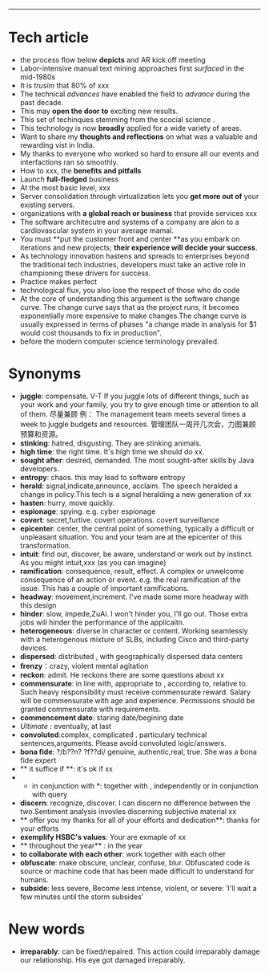 ---

# Tech article
- the process flow below **depicts** and AR kick off meeting
- Labor-intensive manual text mining approaches first *surfaced* in the mid-1980s
- It is *trusim* that 80% of xxx
- The technical *advances* have enabled the field to *advance* during the past decade.
- This may **open the door to** exciting new results.
- This set of techinques stemming from the scocial science .
- This technology is now **broadly** applied for a wide variety of areas.
- Want to share my **thoughts and reflections** on what was a valuable and rewarding vist in India.
- My thanks to everyone who worked so hard to ensure all our events and interfactions ran so smoothly.
- How to xxx, the **benefits and pitfalls**
- Launch **full-fledged** business
- At the most basic level, xxx
- Server consolidation through virtualization lets you **get more out of** your existing servers.
- organizations with **a global reach or business** that provide services xxx
- The software architecutre and systems of a company are akin to a cardiovascular system in your average mamal.
- You must **put the customer front and center **as you embark on iterations and new projects; **their experience will decide your success**.
- As technology innovation hastens and spreads to enterprises beyond the traditional tech industries, developers must take an active role in championing these drivers for success.
- Practice makes perfect
- technological flux, you also lose the respect of those who do code
- At the core of understanding this argument is the software change curve. The change curve says that as the project runs, it becomes exponentially more expensive to make changes.The change curve is usually expressed in terms of phases "a change made in analysis for $1 would cost thousands to fix in production".
- before the modern computer science terminology prevailed.

# Synonyms
- **juggle**: compensate. V-T If you juggle lots of different things, such as your work and your family, you try to give enough time or attention to all of them. 尽量兼顾
例： The management team meets several times a week to juggle budgets and resources.
管理团队一周开几次会，力图兼顾预算和资源。
- **stinking**: hatred, disgusting. They are stinking animals.
- **high time**: the right time. It's high time we should do xx.
- **sought after**: desired, demanded. The most sought-after skills by Java developers.
- **entropy**: chaos. this may lead to software entropy
- **herald**: signal,indicate,announce, acclaim. The speech heralded a change in policy.This tech is a signal heralding a new generation of xx
- **hasten**: hurry, move quickly.
- **espionage**: spying. e.g. cyber espionage
- **covert**: secret,furtive. covert operations. covert surveillance
- **epicenter**: center, the central  point of something, typically a difficult or unpleasant situation. You and your team are at the epicenter of this transformation.
- **intuit**: find out, discover, be aware, understand or work out by instinct. As you might intuit,xxx (as you can imagine)
- **ramification**: consequence, result, effect. A complex or unwelcome consequence of an action or event. e.g. the real ramification of the issue. This has a couple of important ramifications.
- **headway**: movement,increment. I've made some more headway with this design
- **hinder**:  slow, impede,ZuAi. I won't hinder you, I'll go out. Those extra jobs will hinder the performance of the applicaitn.
- **heterogeneous**: diverse in character or content. Working seamlessly with a heterogenous mixture of SLBs, including Cisco and third-party devices.
- **dispersed**: distributed , with geographically dispersed data centers
- **frenzy**：crazy, violent mental agitation
- **reckon**: admit. He reckons  there are some questions about xx
- **commensurate**: in line with, appropriate to , according to, relative to. Such heavy responsibility must receive commensurate reward. Salary will be commensurate with age and experience. Permissions should be granted commensurate with requirements.
- **commencement date**: staring date/begining date
- *Ultimate* : eventually, at last
- **convoluted**:complex, complicated . particulary technical sentences,arguments. Please avoid convoluted logic/answers.
- **bona fide**: ?/b??n? ?f??di/ genuine, authentic,real, true. She was a bona fide expert
- ** it suffice if **: it's ok if xx
- * in conjunction with *: together with ,  independently or in conjunction with query
- **discern**: recognize, discover. I can discern no difference between the two.Sentiment analysis invovles discerning subjective material xx
- ** offer you my thanks for all of your efforts and dedication**: thanks for your efforts
- **exemplify HSBC's values**: Your are exmaple of xx
- ** throughout the year** : in the year
- **to collaborate with each other**: work together with each other
- **obfuscate**: make obscure, unclear, confuse, blur. Obfuscated code is source or machine code that has been made difficult to understand for humans.
- **subside**: less severe, Become less intense, violent, or severe:
‘I'll wait a few minutes until the storm subsides’

# New words
- **irreparably**: can be fixed/repaired. This action could irreparably damage our relationship. His eye got damaged irreparably.
